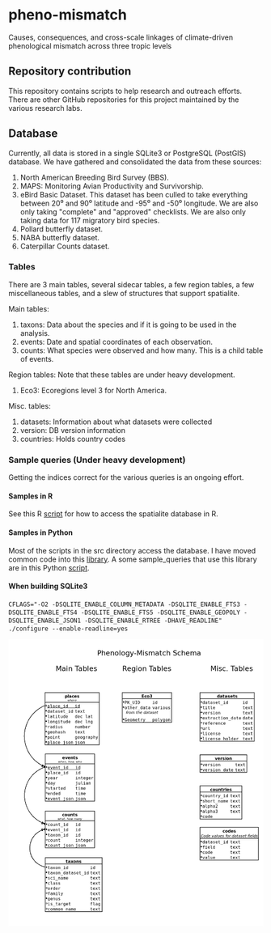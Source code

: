 # pheno-mismatch
Causes, consequences, and cross-scale linkages of climate-driven phenological mismatch across three tropic levels

## Repository contribution
This repository contains scripts to help research and outreach efforts. There are other GitHub repositories for this project maintained by the various research labs.

## Database
Currently, all data is stored in a single SQLite3 or PostgreSQL (PostGIS) database. We have gathered and consolidated the data from these sources:

1. North American Breeding Bird Survey (BBS).
1. MAPS: Monitoring Avian Productivity and Survivorship.
1. eBird Basic Dataset. This dataset has been culled to take everything between 20⁰ and 90⁰ latitude and -95⁰ and -50⁰ longitude. We are also only taking "complete" and "approved" checklists. We are also only taking data for 117 migratory bird species.
1. Pollard butterfly dataset.
1. NABA butterfly dataset.
1. Caterpillar Counts dataset.


### Tables
There are 3 main tables, several sidecar tables, a few region tables, a few miscellaneous tables, and a slew of structures that support spatialite.

Main tables:
1. taxons: Data about the species and if it is going to be used in the analysis.
1. events: Date and spatial coordinates of each observation.
1. counts: What species were observed and how many. This is a child table of events.

Region tables:
Note that these tables are under heavy development.
1. Eco3: Ecoregions level 3 for North America.

Misc. tables:
1. datasets: Information about what datasets were collected
1. version: DB version information
1. countries: Holds country codes

### Sample queries (Under heavy development)
Getting the indices correct for the various queries is an ongoing effort.

#### Samples in R
See this R [script](R/example_sql.R) for how to access the spatialite database in R.

#### Samples in Python
Most of the scripts in the src directory access the database. I have moved common code into this [library](src/lib/sqlite.py). A some sample_queries that use this library are in this Python [script](src/example_sql.py).

#### When building SQLite3
```
CFLAGS="-O2 -DSQLITE_ENABLE_COLUMN_METADATA -DSQLITE_ENABLE_FTS3 -DSQLITE_ENABLE_FTS4 -DSQLITE_ENABLE_FTS5 -DSQLITE_ENABLE_GEOPOLY -DSQLITE_ENABLE_JSON1 -DSQLITE_ENABLE_RTREE -DHAVE_READLINE" ./configure --enable-readline=yes
```

![Output image](docs/schema/schema_1.png "Database Schema")

